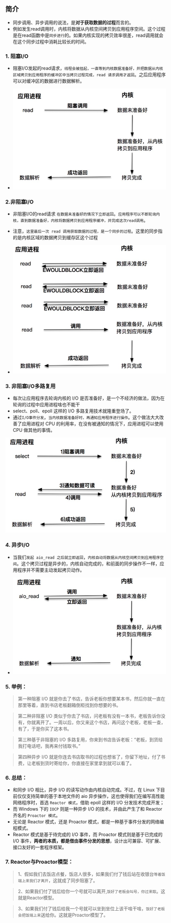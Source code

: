 ## 简介
* 同步调用、异步调用的说法，是**对于获取数据的过程**而言的。
* 例如发生read调用时，内核将数据从内核空间拷贝到应用程序空间。这个过程是在read函数中是`同步进行`的。如果内核实现的拷贝效率很差，read调用就会在这个同步过程中消耗比较长的时间。

### 1. 阻塞I/O
* 阻塞I/O发起的read请求，`线程会被挂起，一直等到内核数据准备好，并把数据从内核区域拷贝到应用程序的缓冲区中当拷贝过程完成，read 请求调用才返回`。之后应用程序可以对缓冲区的数据进行数据解析。

* ![图片](./IMG/9.%20网络IO技术.md/2819751b.png)


### 2.非阻塞I/O
* 非阻塞I/O的read请求 `在数据未准备好的情况下立即返回`。`应用程序可以不断轮询内核，直到数据准备好，内核将数据拷贝到应用程序缓冲，并完成这次read调用`。
* 注意，`这里最后一次 read 调用获取数据的过程，是一个同步的过程`。这里的同步指的是内核区域的数据拷贝到缓存区这个过程

* ![图片](./IMG/9.%20网络IO技术.md/94a94565.png)


### 3. 非阻塞I/O多路复用
* 每次让应用程序去轮询内核的 I/O 是否准备好，是一个不经济的做法，因为在轮询的过程中应用进程啥也不能干
* select、poll、epoll 这样的 I/O 多路复用技术就隆重登场了。
* 通过`I/O事件分发`，`当内核数据准备好时，再通知应用程序进行操作`。这个做法大大改善了应用进程对 CPU 的利用率，在没有被通知的情况下，应用进程可以使用 CPU 做其他的事情。

![图片](./IMG/9.%20网络IO技术.md/4caee947.png)


### 4. 异步I/O
* 当我们`发起 aio_read 之后就立即返回`，`内核自动将数据从内核空间拷贝到应用程序空间`。这个拷贝过程是异步的，内核自动完成的，和前面的同步操作不一样，应用程序并不需要主动发起拷贝动作。

* ![图片](./IMG/9.%20网络IO技术.md/085312c7.png)


### 5. 举例：
> 第一种阻塞 I/O 就是你去了书店，告诉老板你想要某本书，然后你就一直在那里等着，直到书店老板翻箱倒柜找到你想要的书。

> 第二种非阻塞 I/O 类似于你去了书店，问老板有没有一本书，老板告诉你没有，你就离开了。一周以后，你又来这个书店，再问这个老板，老板一查，有了，于是你买了这本书。

> 第三种基于非阻塞的 I/O 多路复用，你来到书店告诉老板：“老板，到货给我打电话吧，我再来付钱取书。”

> 第四种异步 I/O 就是你连去书店取书的过程也想省了，你留下地址，付了书费，让老板到货时寄给你，你直接在家里拿到就可以看了。


### 6. 总结：
* 和同步 I/O 相比，异步 I/O 的读写动作由内核自动完成。不过，在 Linux 下目前仅仅支持简单的基于本地文件的 aio 异步操作，这也使得我们在编写高性能网络程序时，首选 `Reactor 模式`，借助 epoll 这样的 I/O 分发技术完成开发；
* 而 Windows 下的 `IOCP` 则是一种异步 I/O 的技术，并由此产生了和 Reactor 齐名的 `Proactor 模式`。
* 无论是 Reactor 模式，还是 Proactor 模式，都是一种基于事件分发的网络编程模式。
* Reactor 模式是基于待完成的 I/O 事件，而 Proactor 模式则是基于已完成的 I/O 事件，**两者的本质，都是借由事件分发的思想**，设计出可兼容、可扩展、接口友好的一套程序框架。

### 7. Reactor与Proactor模型：
> 1、假如我们去饭店点餐，饭店人很多，如果我们付了钱后站在收银台`等着饭端上来我们才离开`，这就成了同步阻塞了。

> 2、如果我们付了钱后给你一个号就可以离开,`饭好了老板会叫号，你过来取`。这就是Reactor模型。

> 3、如果我们付了钱后给我一个号就可以坐到坐位上该干啥干啥，`饭好了老板会把饭端上来`送给你。这就是Proactor模型了。